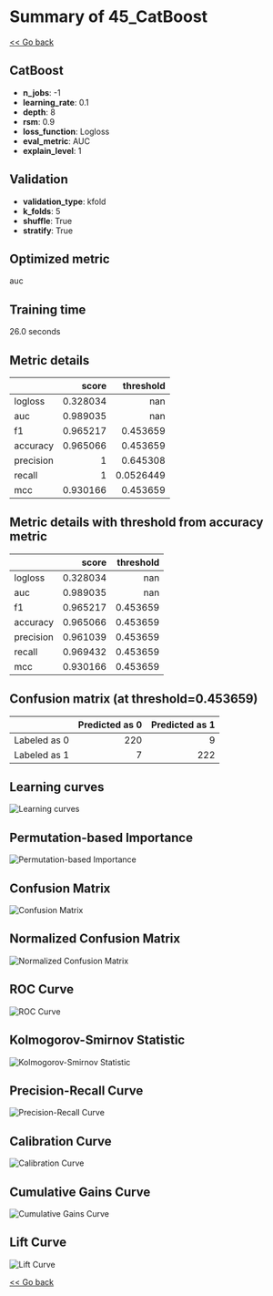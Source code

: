 # Summary of 45_CatBoost

[<< Go back](../README.md)


## CatBoost
- **n_jobs**: -1
- **learning_rate**: 0.1
- **depth**: 8
- **rsm**: 0.9
- **loss_function**: Logloss
- **eval_metric**: AUC
- **explain_level**: 1

## Validation
 - **validation_type**: kfold
 - **k_folds**: 5
 - **shuffle**: True
 - **stratify**: True

## Optimized metric
auc

## Training time

26.0 seconds

## Metric details
|           |    score |   threshold |
|:----------|---------:|------------:|
| logloss   | 0.328034 | nan         |
| auc       | 0.989035 | nan         |
| f1        | 0.965217 |   0.453659  |
| accuracy  | 0.965066 |   0.453659  |
| precision | 1        |   0.645308  |
| recall    | 1        |   0.0526449 |
| mcc       | 0.930166 |   0.453659  |


## Metric details with threshold from accuracy metric
|           |    score |   threshold |
|:----------|---------:|------------:|
| logloss   | 0.328034 |  nan        |
| auc       | 0.989035 |  nan        |
| f1        | 0.965217 |    0.453659 |
| accuracy  | 0.965066 |    0.453659 |
| precision | 0.961039 |    0.453659 |
| recall    | 0.969432 |    0.453659 |
| mcc       | 0.930166 |    0.453659 |


## Confusion matrix (at threshold=0.453659)
|              |   Predicted as 0 |   Predicted as 1 |
|:-------------|-----------------:|-----------------:|
| Labeled as 0 |              220 |                9 |
| Labeled as 1 |                7 |              222 |

## Learning curves
![Learning curves](learning_curves.png)

## Permutation-based Importance
![Permutation-based Importance](permutation_importance.png)
## Confusion Matrix

![Confusion Matrix](confusion_matrix.png)


## Normalized Confusion Matrix

![Normalized Confusion Matrix](confusion_matrix_normalized.png)


## ROC Curve

![ROC Curve](roc_curve.png)


## Kolmogorov-Smirnov Statistic

![Kolmogorov-Smirnov Statistic](ks_statistic.png)


## Precision-Recall Curve

![Precision-Recall Curve](precision_recall_curve.png)


## Calibration Curve

![Calibration Curve](calibration_curve_curve.png)


## Cumulative Gains Curve

![Cumulative Gains Curve](cumulative_gains_curve.png)


## Lift Curve

![Lift Curve](lift_curve.png)



[<< Go back](../README.md)
